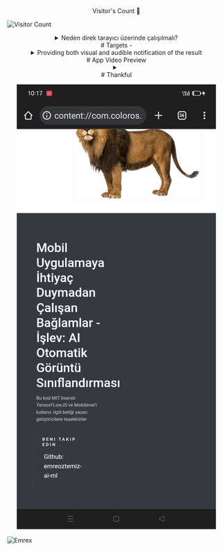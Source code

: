 
<div align="center">Visitor's Count 👀 </div>

![Visitor Count](https://profile-counter.glitch.me/{emreoztemiz-ai-ml}/count.svg)

 <div align="center">
 <details><summary>Neden direk tarayıcı üzerinde çalışılmalı?</summary>
<li>- 1- Daha az yer kaplar.</li>
<li>- 2- Daha az izin istenildiği için daha güvenlidir.</li>
<li>- 3- Herhangi üçüncü taraf bir uygulama yüklemek gerekmez, daha kullanışlıdır.</li>
<li>- 4- Mikro işlemlerde uygulama açılış ekranı açılana kadar işleminiz bitmiş olur. Daha seridir.</li>

  <details><summary>Why work directly on the browser?</summary>
<li>- 1- It takes up less space.</li>
<li>- 2- It is more secure as fewer permissions are required.</li>
<li>- 3- There is no need to install any third-party application, it is more convenient.</li>
<li>- 4- In micro transactions, your transaction is finished until the application splash screen opens. It is faster.</li>
</div>
   <div align="center">
# Targets
- <details><summary>Providing both visual and audible notification of the result </summary>
- - <details><summary>By creating a data set that can provide more detail in certain areas and integrating it into devices that can use cameras and deep learning reciprocity, to produce the appropriate material with an easy-to-use design for visually impaired friends and babies of learning age .</summary>
- <details><summary>Using this structure in the local repository in conjunction with other projects on Flutter, with a dataset that learns and draws conclusions based on people's usage</summary>

</div>


<div align="center">
# App Video Preview
 <details><summary></summary>



https://github.com/user-attachments/assets/a0fff4ea-8e38-43f8-87be-fff6bd070353

</div>

<div align="center">
# Thankful

![image](https://raw.githubusercontent.com/emreoztemiz-ai-ml/Running-contexts-without-needing-a-Mobile-App/main/Thankful.jpeg)

</div>

![Emrex](https://github.com/user-attachments/assets/df1433bf-67a1-47b7-be4c-8c63e2d03572)
